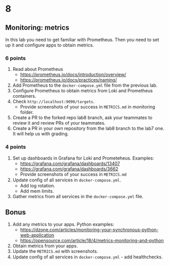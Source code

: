 # 8

## Monitoring: metrics

In this lab you need to get familiar with Prometheus. Then you need to set up it and configure apps to obtain metrics.

### 6 points

1. Read about Prometheus
   * https://prometheus.io/docs/introduction/overview/
   * https://prometheus.io/docs/practices/naming/
2. Add Prometheus to the `docker-compose.yml` file from the previous lab.
3. Configure Prometheus to obtain metrics from Loki and Prometheus containers.
4. Check `http://localhost:9090/targets`.
   * Provide screenshots of your success in `METRICS.md` in monitoring folder.
5. Create a PR to the forked repo lab8 branch, ask your teammates to review it and review PRs of your teammates.
6. Create a PR in your own repository from the lab8 branch to the lab7 one. It will help us with grading.

### 4 points

1. Set up dashboards in Grafana for Loki and Prometeheus. Examples:
   * https://grafana.com/grafana/dashboards/13407
   * https://grafana.com/grafana/dashboards/3662
   * Provide screenshots of your success in `METRICS.md`
2. Update conﬁg of all services in `docker-compose.yml`.
   * Add log rotation.
   * Add mem limits.
3. Gather metrics from all services in the `docker-compose.yml` file.

## Bonus

1. Add any metrics to your apps. Python examples:
   * https://dzone.com/articles/monitoring-your-synchronous-python-web-application
   * https://opensource.com/article/18/4/metrics-monitoring-and-python
2. Obtain metrics from your apps.
3. Update the `METRICS.md` with screenshots.
4. Update conﬁg of all services in `docker-compose.yml` - add healthchecks.
